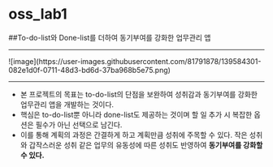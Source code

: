 # oss_lab1
##To-do-list와 Done-list를 더하여 동기부여를 강화한 업무관리 앱

<hr/>
![image](https://user-images.githubusercontent.com/81791878/139584301-082e1d0f-0711-48d3-bd6d-37ba968b5e75.png)
<hr/>

* 본 프로젝트의 목표는 to-do-list의 단점을 보완하여 성취감과 동기부여를 강화한 업무관리 앱을 개발하는 것이다.
* 핵심은 to-do-list뿐 아니라 done-list도 제공하는 것이며 할 일 추가 시 복잡한 옵션은 필수가 아닌 선택으로 남긴다.
* 이를 통해 계획의 과정은 간결하게 하고 계획만큼 성취에 주목할 수 있다. 작은 성취와 갑작스러운 성취 같은 업무의 유동성에 따른 성취도 반영하여 __동기부여를 강화할 수 있다.__ 
